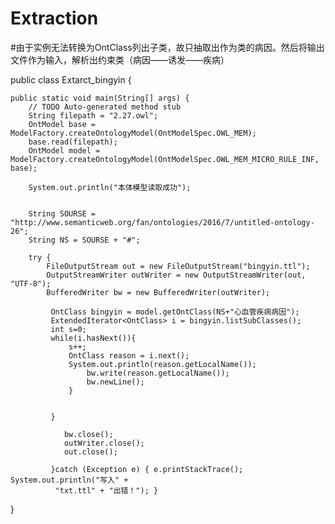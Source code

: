 # Extraction
#由于实例无法转换为OntClass列出子类，故只抽取出作为类的病因。然后将输出文件作为输入，解析出约束类（病因——诱发——疾病）

public class Extarct_bingyin {

	public static void main(String[] args) {
		// TODO Auto-generated method stub
		String filepath = "2.27.owl";
		OntModel base = ModelFactory.createOntologyModel(OntModelSpec.OWL_MEM);
		base.read(filepath);
		OntModel model = ModelFactory.createOntologyModel(OntModelSpec.OWL_MEM_MICRO_RULE_INF, base);

		System.out.println("本体模型读取成功");

				
		String SOURSE = "http://www.semanticweb.org/fan/ontologies/2016/7/untitled-ontology-26";
		String NS = SOURSE + "#";
    
		try {
			FileOutputStream out = new FileOutputStream("bingyin.ttl");
			OutputStreamWriter outWriter = new OutputStreamWriter(out, "UTF-8");
			BufferedWriter bw = new BufferedWriter(outWriter);
			
			 OntClass bingyin = model.getOntClass(NS+"心血管疾病病因");
			 ExtendedIterator<OntClass> i = bingyin.listSubClasses();
			 int s=0;
			 while(i.hasNext()){
				 s++;
				 OntClass reason = i.next();
				 System.out.println(reason.getLocalName());
					 bw.write(reason.getLocalName());
					 bw.newLine();
				 }
				 
				 
			 }
		 
				bw.close(); 
				outWriter.close(); 
				out.close();
			  
			 }catch (Exception e) { e.printStackTrace(); System.out.println("写入" +
			  "txt.ttl" + "出错！"); }
}

